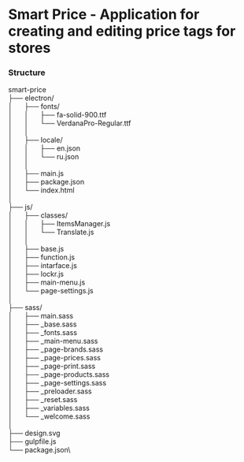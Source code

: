 # Smart Price - Application for creating and editing price tags for stores
### Structure

smart-price\
├── electron/\
│&nbsp;&nbsp;&nbsp;&nbsp;&nbsp;&nbsp;├── fonts/\
│&nbsp;&nbsp;&nbsp;&nbsp;&nbsp;&nbsp;│&nbsp;&nbsp;&nbsp;&nbsp;&nbsp;&nbsp;├── fa-solid-900.ttf\
│&nbsp;&nbsp;&nbsp;&nbsp;&nbsp;&nbsp;│&nbsp;&nbsp;&nbsp;&nbsp;&nbsp;&nbsp;└── VerdanaPro-Regular.ttf\
│&nbsp;&nbsp;&nbsp;&nbsp;&nbsp;&nbsp;│\
│&nbsp;&nbsp;&nbsp;&nbsp;&nbsp;&nbsp;├── locale/\
│&nbsp;&nbsp;&nbsp;&nbsp;&nbsp;&nbsp;│&nbsp;&nbsp;&nbsp;&nbsp;&nbsp;&nbsp;├── en.json\
│&nbsp;&nbsp;&nbsp;&nbsp;&nbsp;&nbsp;│&nbsp;&nbsp;&nbsp;&nbsp;&nbsp;&nbsp;└── ru.json\
│&nbsp;&nbsp;&nbsp;&nbsp;&nbsp;&nbsp;│\
│&nbsp;&nbsp;&nbsp;&nbsp;&nbsp;&nbsp;├── main.js\
│&nbsp;&nbsp;&nbsp;&nbsp;&nbsp;&nbsp;├── package.json\
│&nbsp;&nbsp;&nbsp;&nbsp;&nbsp;&nbsp;└── index.html\
│\
├── js/\
│&nbsp;&nbsp;&nbsp;&nbsp;&nbsp;&nbsp;├── classes/\
│&nbsp;&nbsp;&nbsp;&nbsp;&nbsp;&nbsp;│&nbsp;&nbsp;&nbsp;&nbsp;&nbsp;&nbsp;├── ItemsManager.js\
│&nbsp;&nbsp;&nbsp;&nbsp;&nbsp;&nbsp;│&nbsp;&nbsp;&nbsp;&nbsp;&nbsp;&nbsp;└── Translate.js\
│&nbsp;&nbsp;&nbsp;&nbsp;&nbsp;&nbsp;│\
│&nbsp;&nbsp;&nbsp;&nbsp;&nbsp;&nbsp;├── base.js\
│&nbsp;&nbsp;&nbsp;&nbsp;&nbsp;&nbsp;├── function.js\
│&nbsp;&nbsp;&nbsp;&nbsp;&nbsp;&nbsp;├── intarface.js\
│&nbsp;&nbsp;&nbsp;&nbsp;&nbsp;&nbsp;├── lockr.js\
│&nbsp;&nbsp;&nbsp;&nbsp;&nbsp;&nbsp;├── main-menu.js\
│&nbsp;&nbsp;&nbsp;&nbsp;&nbsp;&nbsp;└── page-settings.js\
│\
├── sass/\
│&nbsp;&nbsp;&nbsp;&nbsp;&nbsp;&nbsp;├── main.sass\
│&nbsp;&nbsp;&nbsp;&nbsp;&nbsp;&nbsp;├── _base.sass\
│&nbsp;&nbsp;&nbsp;&nbsp;&nbsp;&nbsp;├── _fonts.sass\
│&nbsp;&nbsp;&nbsp;&nbsp;&nbsp;&nbsp;├── _main-menu.sass\
│&nbsp;&nbsp;&nbsp;&nbsp;&nbsp;&nbsp;├── _page-brands.sass\
│&nbsp;&nbsp;&nbsp;&nbsp;&nbsp;&nbsp;├── _page-prices.sass\
│&nbsp;&nbsp;&nbsp;&nbsp;&nbsp;&nbsp;├── _page-print.sass\
│&nbsp;&nbsp;&nbsp;&nbsp;&nbsp;&nbsp;├── _page-products.sass\
│&nbsp;&nbsp;&nbsp;&nbsp;&nbsp;&nbsp;├── _page-settings.sass\
│&nbsp;&nbsp;&nbsp;&nbsp;&nbsp;&nbsp;├── _preloader.sass\
│&nbsp;&nbsp;&nbsp;&nbsp;&nbsp;&nbsp;├── _reset.sass\
│&nbsp;&nbsp;&nbsp;&nbsp;&nbsp;&nbsp;├── _variables.sass\
│&nbsp;&nbsp;&nbsp;&nbsp;&nbsp;&nbsp;└── _welcome.sass\
│\
├── design.svg\
├── gulpfile.js\
└── package.json\
